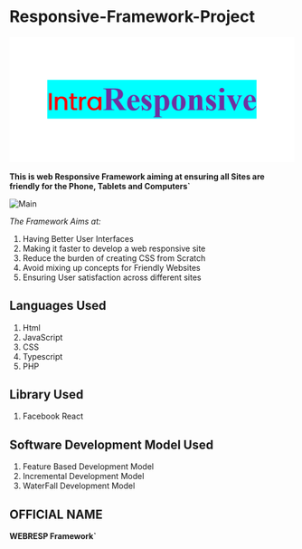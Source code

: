 # Responsive-Framework-Project

![Image](/Assets/Framework%20Logo.png)

**This is web Responsive Framework aiming at ensuring all Sites are friendly for the Phone, Tablets and Computers`**

![Main](https://miro.medium.com/max/1008/1*b7y9iLMTD0drlC3Eh6E31A.png)

_The Framework Aims at:_

1. Having Better User Interfaces
2. Making it faster to develop a web responsive site
3. Reduce the burden of creating CSS from Scratch
4. Avoid mixing up concepts for Friendly Websites
5. Ensuring User satisfaction across different sites

## Languages Used
1. Html
2. JavaScript
3. CSS
4. Typescript
5. PHP

## Library Used
1. Facebook React

## Software Development Model Used
1. Feature Based Development Model
2. Incremental Development Model
3. WaterFall Development Model

## OFFICIAL NAME

**WEBRESP Framework`**

